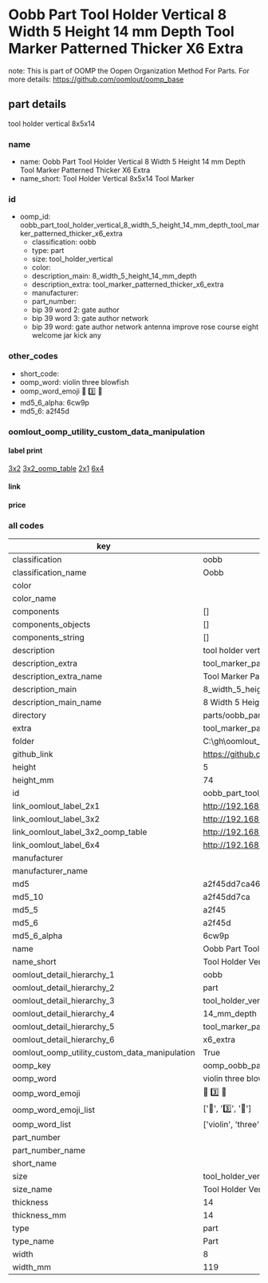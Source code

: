 # Oobb Part Tool Holder Vertical 8 Width 5 Height 14 mm Depth Tool Marker Patterned Thicker X6 Extra  

note: This is part of OOMP the Oopen Organization Method For Parts. For more details: https://github.com/oomlout/oomp_base

##  part details
  



tool holder vertical 8x5x14



### name
* name: Oobb Part Tool Holder Vertical 8 Width 5 Height 14 mm Depth Tool Marker Patterned Thicker X6 Extra
* name_short: Tool Holder Vertical 8x5x14 Tool Marker
### id
* oomp_id: oobb_part_tool_holder_vertical_8_width_5_height_14_mm_depth_tool_marker_patterned_thicker_x6_extra
  * classification: oobb
  * type: part
  * size: tool_holder_vertical
  * color: 
  * description_main: 8_width_5_height_14_mm_depth
  * description_extra: tool_marker_patterned_thicker_x6_extra
  * manufacturer: 
  * part_number: 
  * bip 39 word 2: gate author
  * bip 39 word 3: gate author network
  * bip 39 word: gate author network antenna improve rose course eight welcome jar kick any

### other_codes
* short_code: 
* oomp_word: violin three blowfish
* oomp_word_emoji :violin: :three: :blowfish:
* md5_6_alpha: 6cw9p
* md5_6: a2f45d






### oomlout_oomp_utility_custom_data_manipulation
#### label print
[3x2](http://192.168.1.245:1112/?label=oomp%206cw9p)
[3x2_oomp_table](http://192.168.1.108:1112/?label=oomp%206cw9p)
[2x1](http://192.168.1.242:1112/?label=oomp%206cw9p)
[6x4](http://192.168.1.55:1112/?label=oomp%206cw9p)    

#### link

                              

#### price







### all codes 
| key | value |  
| --- | --- |  
| classification | oobb |  
| classification_name | Oobb |  
| color |  |  
| color_name |  |  
| components | [] |  
| components_objects | [] |  
| components_string | [] |  
| description | tool holder vertical 8x5x14 |  
| description_extra | tool_marker_patterned_thicker_x6_extra |  
| description_extra_name | Tool Marker Patterned Thicker X6 Extra |  
| description_main | 8_width_5_height_14_mm_depth |  
| description_main_name | 8 Width 5 Height 14 mm Depth |  
| directory | parts/oobb_part_tool_holder_vertical_8_width_5_height_14_mm_depth_tool_marker_patterned_thicker_x6_extra |  
| extra | tool_marker_patterned_thicker_x6 |  
| folder | C:\gh\oomlout_oobb_version_4_generated_parts\things\oobb_part_tool_holder_vertical_8_width_5_height_14_mm_depth_tool_marker_patterned_thicker_x6_extra |  
| github_link | https://github.com/oomlout/oomlout_oomp_part_src/tree/main/parts/oobb_part_tool_holder_vertical_8_width_5_height_14_mm_depth_tool_marker_patterned_thicker_x6_extra |  
| height | 5 |  
| height_mm | 74 |  
| id | oobb_part_tool_holder_vertical_8_width_5_height_14_mm_depth_tool_marker_patterned_thicker_x6_extra |  
| link_oomlout_label_2x1 | http://192.168.1.242:1112/?label=oomp%206cw9p |  
| link_oomlout_label_3x2 | http://192.168.1.245:1112/?label=oomp%206cw9p |  
| link_oomlout_label_3x2_oomp_table | http://192.168.1.108:1112/?label=oomp%206cw9p |  
| link_oomlout_label_6x4 | http://192.168.1.55:1112/?label=oomp%206cw9p |  
| manufacturer |  |  
| manufacturer_name |  |  
| md5 | a2f45dd7ca46e62af039009d2983db02 |  
| md5_10 | a2f45dd7ca |  
| md5_5 | a2f45 |  
| md5_6 | a2f45d |  
| md5_6_alpha | 6cw9p |  
| name | Oobb Part Tool Holder Vertical 8 Width 5 Height 14 mm Depth Tool Marker Patterned Thicker X6 Extra |  
| name_short | Tool Holder Vertical 8x5x14 Tool Marker |  
| oomlout_detail_hierarchy_1 | oobb |  
| oomlout_detail_hierarchy_2 | part |  
| oomlout_detail_hierarchy_3 | tool_holder_vertical |  
| oomlout_detail_hierarchy_4 | 14_mm_depth |  
| oomlout_detail_hierarchy_5 | tool_marker_patterned_thicker |  
| oomlout_detail_hierarchy_6 | x6_extra |  
| oomlout_oomp_utility_custom_data_manipulation | True |  
| oomp_key | oomp_oobb_part_tool_holder_vertical_8_width_5_height_14_mm_depth_tool_marker_patterned_thicker_x6_extra |  
| oomp_word | violin three blowfish |  
| oomp_word_emoji | :violin: :three: :blowfish: |  
| oomp_word_emoji_list | [':violin:', ':three:', ':blowfish:'] |  
| oomp_word_list | ['violin', 'three', 'blowfish'] |  
| part_number |  |  
| part_number_name |  |  
| short_name |  |  
| size | tool_holder_vertical |  
| size_name | Tool Holder Vertical |  
| thickness | 14 |  
| thickness_mm | 14 |  
| type | part |  
| type_name | Part |  
| width | 8 |  
| width_mm | 119 |  
